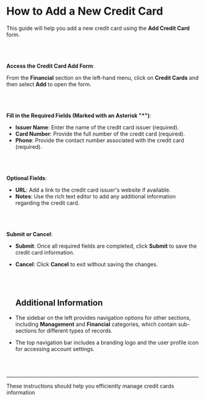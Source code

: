 **How to Add a New Credit Card**
==============================
This guide will help you add a new credit card using the **Add Credit Card** form.
<br></br>
<br></br>

**Access the Credit Card Add Form**:

From the **Financial** section on the left-hand menu, click on **Credit Cards** and then select **Add** to open the form.
<br></br>
<br></br>

**Fill in the Required Fields (Marked with an Asterisk "*")**:

- **Issuer Name**: Enter the name of the credit card issuer (required).
- **Card Number**: Provide the full number of the credit card (required).
- **Phone**: Provide the contact number associated with the credit card (required).
<br></br>
<br></br>

**Optional Fields**:
- **URL**: Add a link to the credit card issuer's website if available.
- **Notes**: Use the rich text editor to add any additional information regarding the credit card.
<br></br>
<br></br>

**Submit or Cancel**:

- **Submit**: Once all required fields are completed, click **Submit** to save the credit card information.
- **Cancel**: Click **Cancel** to exit without saving the changes.
<br></br>
<br></br>

   ## **Additional Information**
- The sidebar on the left provides navigation options for other sections, including **Management** and **Financial** categories, which contain sub-sections for different types of records.
- The top navigation bar includes a branding logo and the user profile icon for accessing account settings.
<br></br>
<br></br>

---
These instructions should help you efficiently manage credit cards information